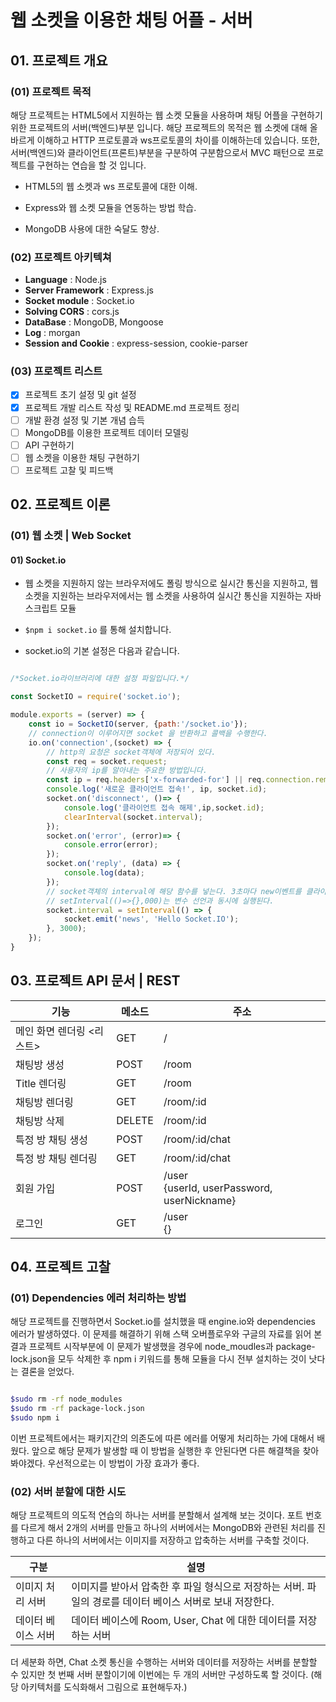 # 웹 소켓을 이용한 채팅 어플 - 서버

## 01. 프로젝트 개요

### (01) 프로젝트 목적

 해당 프로젝트는 HTML5에서 지원하는 웹 소켓 모듈을 사용하며 채팅 어플을 구현하기 위한 프로젝트의 서버(백엔드)부분 입니다. 해당 프로젝트의 목적은 웹 소켓에 대해 올바르게 이해하고 HTTP 프로토콜과 ws프로토콜의 차이를 이해하는데 있습니다. 또한, 서버(백엔드)와 클라이언트(프론트)부분을 구분하여 구분함으로서 MVC 패턴으로 프로젝트를 구현하는 연습을 할 것 입니다.

- HTML5의 웹 소켓과 ws 프로토콜에 대한 이해.

- Express와 웹 소켓 모듈을 연동하는 방법 학습.

- MongoDB 사용에 대한 숙달도 향상.

 ### (02) 프로젝트 아키텍쳐

 - **Language** : Node.js 
 - **Server Framework** : Express.js
 - **Socket module** : Socket.io
 - **Solving CORS** : cors.js
 - **DataBase** : MongoDB, Mongoose
 - **Log** : morgan
 - **Session and Cookie** : express-session, cookie-parser

 ### (03) 프로젝트 리스트

 - [x] 프로젝트 초기 설정 및 git 설정
 - [x] 프로젝트 개발 리스트 작성 및 README.md 프로젝트 정리
 - [ ] 개발 환경 설정 및 기본 개념 습득
 - [ ] MongoDB를 이용한 프로젝트 데이터 모델링
 - [ ] API 구현하기
 - [ ] 웹 소켓을 이용한 채팅 구현하기
 - [ ] 프로젝트 고찰 및 피드백

 ## 02. 프로젝트 이론

 ### (01) 웹 소켓 | Web Socket

 #### 01) Socket.io

- 웹 소켓을 지원하지 않는 브라우저에도 폴링 방식으로 실시간 통신을 지원하고, 웹 소켓을 지원하는 브라우저에서는 웹 소켓을 사용하여 실시간 통신을 지원하는 자바스크립트 모듈

- ``` $npm i socket.io ``` 를 통해 설치합니다.

- socket.io의 기본 설정은 다음과 같습니다.

```javascript

/*Socket.io라이브러리에 대한 설정 파일입니다.*/

const SocketIO = require('socket.io');

module.exports = (server) => {
    const io = SocketIO(server, {path:'/socket.io'});
    // connection이 이루어지면 socket 을 반환하고 콜백을 수행한다.
    io.on('connection',(socket) => {
        // http의 요청은 socket객체에 저장되어 있다.
        const req = socket.request;
        // 사용자의 ip를 알아내는 주요한 방법입니다.
        const ip = req.headers['x-forwarded-for'] || req.connection.remoteAddress;
        console.log('새로운 클라이언트 접속!', ip, socket.id);
        socket.on('disconnect', ()=> {
            console.log('클라이언트 접속 해제',ip,socket.id);
            clearInterval(socket.interval);
        });
        socket.on('error', (error)=> {
            console.error(error);
        });
        socket.on('reply', (data) => {
            console.log(data);
        });
        // socket객체의 interval에 해당 함수를 넣는다. 3초마다 new이벤트를 클라이언트 측으로 보내고 데이터는 "Hello Socket.IO" 입니다.
        // setInterval(()=>{},000)는 변수 선언과 동시에 실행된다.
        socket.interval = setInterval(() => {
            socket.emit('news', 'Hello Socket.IO');
        }, 3000);
    });
}

```

 ## 03. 프로젝트 API 문서 | REST

 기능            |                   메소드                 |                     주소 
 -------------- | -------------------------------------- | ------------------------------------------------
 메인 화면 렌더링 <리스트> | GET | / 
 채팅방 생성 | POST | /room
 Title 렌더링 | GET | /room 
 채팅방 렌더링 | GET | /room/:id
 채팅방 삭제 | DELETE | /room/:id
 특정 방 채팅 생성 | POST | /room/:id/chat
 특정 방 채팅 렌더링 | GET | /room/:id/chat 
 회원 가입 | POST | /user </br> {userId, userPassword, userNickname}
 로그인 | GET | /user </br> {}


 ## 04. 프로젝트 고찰 

 ### (01) Dependencies 에러 처리하는 방법

 해당 프로젝트를 진행하면서 Socket.io를 설치했을 때 engine.io와 dependencies 에러가 발생하였다. 이 문제를 해결하기 위해 스택 오버플로우와 구글의 자료를 읽어 본 결과 프로젝트 시작부분에 이 문제가 발생했을 경우에 node_moudles과 package-lock.json을 모두 삭제한 후 npm i 키워드를 통해 모듈을 다시 전부 설치하는 것이 낫다는 결론을 얻었다.

 ```bash

$sudo rm -rf node_modules
$sudo rm -rf package-lock.json
$sudo npm i

 ```

 이번 프로젝트에서는 패키지간의 의존도에 따른 에러를 어떻게 처리하는 가에 대해서 배웠다. 앞으로 해당 문제가 발생할 때 이 방법을 실행한 후 안된다면 다른 해결책을 찾아봐야겠다. 우선적으로는 이 방법이 가장 효과가 좋다.
 
 ### (02) 서버 분할에 대한 시도

  해당 프로젝트의 의도적 연습의 하나는 서버를 분할해서 설계해 보는 것이다. 포트 번호를 다르게 해서 2개의 서버를 만들고 하나의 서버에서는 MongoDB와 관련된 처리를 진행하고 다른 하나의 서버에서는 이미지를 저장하고 압축하는 서버를 구축할 것이다.

  구분           | 설명
  -----------   | ----------------------------------------------------------------------------
  이미지 처리 서버  | 이미지를 받아서 압축한 후 파일 형식으로 저장하는 서버. 파일의 경로를 데이터 베이스 서버로 보내 저장한다.
  데이터 베이스 서버 | 데이터 베이스에 Room, User, Chat 에 대한 데이터를 저장하는 서버

 더 세분화 하면, Chat 소켓 통신을 수행하는 서버와 데이터를 저장하는 서버를 분할할 수 있지만 첫 번째 서버 분할이기에 이번에는 두 개의 서버만 구성하도록 할 것이다. (해당 아키텍처를 도식화해서 그림으로 표현해두자.)